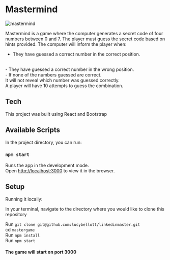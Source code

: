 # Mastermind
![mastermind](https://iili.io/5Q7Je9.png)
<br/>

Mastermind is a game where the computer generates a secret code of four numbers between 0 and 7. The player must guess the secret code based on hints provided. The computer will inform the player when:
<br/>
- They have guessed a correct number in the correct position.
<br/>
- They have guessed a correct number in the wrong position. 
<br/>
- If none of the numbers guessed are correct. 
<br/>
It will not reveal which number was guessed correctly.
<br/>
A player will have 10 attempts to guess the combination.


## Tech 

This project was built using React and Bootstrap

## Available Scripts

In the project directory, you can run:

### `npm start`

Runs the app in the development mode.\
Open [http://localhost:3000](http://localhost:3000) to view it in the browser.

## Setup

Running it locally:

In your terminal, navigate to the directory where you would like to clone this repository
<br/>

 Run `git clone git@github.com:lucybellott/linkedinmaster.git`
 <br/>
 cd   `mastergame`
 <br/>
 Run `npm install`
 <br/>
 Run `npm start`
 <br/>
#### The game will start on port 3000




